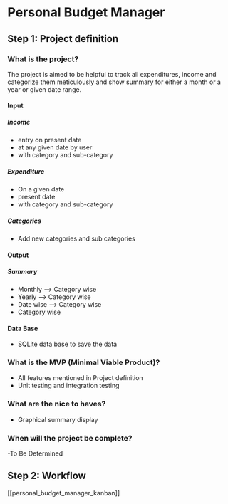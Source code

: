 # Personal Budget Manager

## Step 1: Project definition

### What is the project?

The project is aimed to be helpful to track all expenditures, income and categorize them meticulously and show summary for either a month or a year or given date range.

#### Input

##### Income

- entry on present date
- at any given date by user
- with category and sub-category

##### Expenditure

- On a given date
- present date
- with category and sub-category

##### Categories

- Add new categories and sub categories

#### Output

##### Summary

- Monthly --> Category wise
- Yearly --> Category wise
- Date wise --> Category wise
- Category wise

#### Data Base

- SQLite data base to save the data

### What is the MVP (Minimal Viable Product)?

- All features mentioned in Project definition
- Unit testing and integration testing

### What are the nice to haves?

- Graphical summary display

### When will the project be complete?

-To Be Determined

## Step 2: Workflow

[[personal_budget_manager_kanban]]
